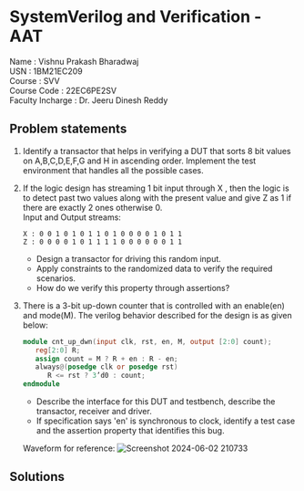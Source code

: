 # SystemVerilog and Verification - AAT
Name : Vishnu Prakash Bharadwaj <br>
USN : 1BM21EC209 <br>
Course : SVV <br>
Course Code : 22EC6PE2SV <br>
Faculty Incharge : Dr. Jeeru Dinesh Reddy <br>

## Problem statements
1. Identify a transactor that helps in verifying a DUT that sorts 8 bit values on A,B,C,D,E,F,G and H in ascending order. Implement the test environment that handles all the possible cases.
2. If the logic design has streaming 1 bit input through X , then the logic is to detect past two values along with the present value and give Z as 1 if there are exactly 2 ones otherwise 0. <br>
   Input and Output streams:

   ```
   X : 0 0 1 0 1 0 1 1 0 1 0 0 0 0 1 0 1 1
   Z : 0 0 0 0 1 0 1 1 1 1 0 0 0 0 0 0 1 1
   ```

   - Design a transactor for driving this random input.
   - Apply constraints to the randomized data to verify the required scenarios.
   - How do we verify this property through assertions?
3. There is a 3-bit up-down counter that is controlled with an enable(en) and mode(M). The verilog behavior described for the design is as given below:
   ```verilog
   module cnt_up_dwn(input clk, rst, en, M, output [2:0] count);
      reg[2:0] R;
      assign count = M ? R + en : R - en;
      always@(posedge clk or posedge rst)
         R <= rst ? 3’d0 : count;
   endmodule
   ```
   - Describe the interface for this DUT and testbench, describe the transactor, receiver and driver.
   - If specification says 'en' is synchronous to clock, identify a test case and the assertion property that identifies this bug.
   
   Waveform for reference:
   ![Screenshot 2024-06-02 210733](https://github.com/VishnuPrakashBharadwaj/1BM21EC209_SVV_AAT/assets/39427770/8601cae3-fa81-484c-84a4-7216b7d63536)

## Solutions
